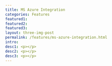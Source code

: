 ```yaml
---
title: MS Azure Integration
categories: Features
featured1:
featured2:
featured3:
layout: three-img-post
permalink: /features/ms-azure-integration.html
intro:
desc1: <p></p>
desc2: <p></p>
desc3: <p></p>
---
```

